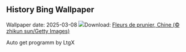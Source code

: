 ## History Bing Wallpaper
Wallpaper date: 2025-03-08
![](https://www.bing.com/th?id=OHR.PlumBlossom_FR-CA9701270466_UHD.jpg&w=1000)Download: [Fleurs de prunier, Chine (© zhikun sun/Getty Images)](https://www.bing.com/th?id=OHR.PlumBlossom_FR-CA9701270466_UHD.jpg)

Auto get programm by LtgX
